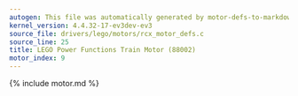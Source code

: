 ```yaml
---
autogen: This file was automatically generated by motor-defs-to-markdown.py
kernel_version: 4.4.32-17-ev3dev-ev3
source_file: drivers/lego/motors/rcx_motor_defs.c
source_line: 25
title: LEGO Power Functions Train Motor (88002)
motor_index: 9
---
```


{% include motor.md %}
